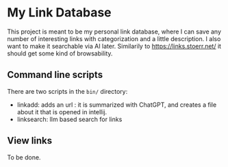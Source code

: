 # My Link Database

This project is meant to be my personal link database, where I can save any number of interesting links with
categorization and a little description. I also want to make it searchable via AI later. Similarily to 
https://links.stoerr.net/ it should get some kind of browsability.

## Command line scripts

There are two scripts in the `bin/` directory:
- linkadd: adds an url : it is summarized with ChatGPT, and creates a file about it that is opened in intellij.
- linksearch: llm based search for links

## View links

To be done.

